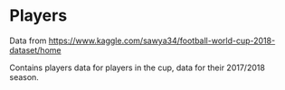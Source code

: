 # Players

Data from https://www.kaggle.com/sawya34/football-world-cup-2018-dataset/home

Contains players data for players in the cup, data for their 2017/2018 season.

